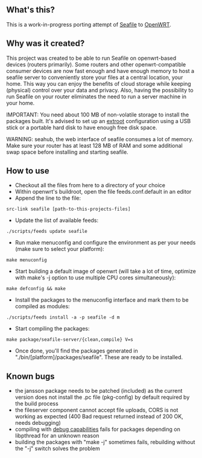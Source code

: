 
What's this?
------------

This is a work-in-progress porting attempt of <a href="http://seafile.com/">Seafile</a> to <a href="http://openwrt.org/">OpenWRT</a>.

Why was it created?
-------------------

This project was created to be able to run Seafile on openwrt-based devices (routers primarily). Some routers and other openwrt-compatible consumer devices are now fast enough and have enough memory to host a seafile server to conveniently store your files at a central location, your home. This way you can enjoy the benefits of cloud storage while keeping (physical) control over your data and privacy. Also, having the possibility to run Seafile on your router eliminates the need to run a server machine in your home.

IMPORTANT: You need about 100 MB of non-volatile storage to install the packages built. It's advised to set up an <a href="http://wiki.openwrt.org/doc/howto/extroot">extroot</a> configuration using a USB stick or a portable hard disk to have enough free disk space.

WARNING: seahub, the web interface of seafile consumes a lot of memory. Make sure your router has at least 128 MB of RAM and some additional swap space before installing and starting seafile.

How to use
----------

* Checkout all the files from here to a directory of your choice
* Within openwrt's buildroot, open the file feeds.conf.default in an editor
* Append the line to the file:

<code>src-link seafile [path-to-this-projects-files]</code>

* Update the list of available feeds:

<code>./scripts/feeds update seafile</code>

* Run make menuconfig and configure the environment as per your needs (make sure to select your platform):

<code>make menuconfig</code>

* Start building a default image of openwrt (will take a lot of time, optimize with make's -j option to use multiple CPU cores simultaneously):

<code>make defconfig && make</code>

* Install the packages to the menuconfig interface and mark them to be compiled as modules:

<code>./scripts/feeds install -a -p seafile -d m</code>

* Start compiling the packages:

<code>make package/seafile-server/{clean,compile} V=s</code>

* Once done, you'll find the packages generated in "./bin/[platform]/packages/seafile". These are ready to be installed.

Known bugs
----------

* the jansson package needs to be patched (included) as the current version does not install the .pc file (pkg-config) by default required by the build process
* the fileserver component cannot accept file uploads, CORS is not working as expected (400 Bad request returned instead of 200 OK, needs debugging)
* compiling with <a href="http://wiki.openwrt.org/doc/devel/gdb">debug capabilities</a> fails for packages depending on libpthread for an unknown reason
* building the packages with "make -j" sometimes fails, rebuilding without the "-j" switch solves the problem
